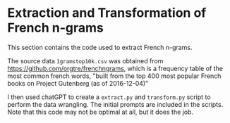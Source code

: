# Extraction and Transformation of French n-grams

This section contains the code used to extract French n-grams.

The source data `1gramstop10k.csv` was obtained from https://github.com/orgtre/frenchngrams,
which is a frequency table of the most common french words,
"built from the top 400 most popular French books on Project Gutenberg (as of 2016-12-04)"

I then used chatGPT to create a `extract.py` and `transform.py` script
to perform the data wrangling. The initial prompts are included
in the scripts. Note that this code may not be optimal
at all, but it does the job.